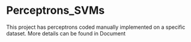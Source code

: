 # Perceptrons_SVMs
This project has perceptrons coded manually implemented on a specific dataset. More details can be found in Document
